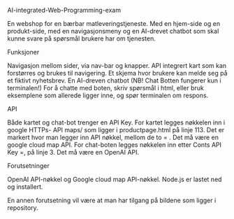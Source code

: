 AI-integrated-Web-Programming-exam


En webshop for en bærbar matleveringstjeneste. Med en hjem-side og en produkt-side, med en navigasjonsmeny og en AI-drevet chatbot som skal kunne svare på spørsmål brukere har om tjenesten. 


Funksjoner

Navigasjon mellom sider, via nav-bar og knapper.  API integrert kart som kan forstørres og brukes til navigering. Et skjema hvor brukere kan melde seg på et fiktivt nyhetsbrev. En AI-dreven chatbot (NB! Chat Botten fungerer kun i terminalen!)
For å chatte med boten, skriv spørsmål i html, eller bruk eksemplene som allerede ligger inne, og spør terminalen om respons. 


API

Både kartet og chat-bot trenger en API Key. 
For kartet legges nøkkelen inn i google HTTPs- API maps/ som ligger i productpage.html på linje 113. Det er markert hvor man legger inn API nøkkel, mellom de to = .  Det må være en google cloud map API. 
For chat-boten legges nøkkelen inn etter Conts API Key =, på linje 3. Det må være en OpenAI API.


Forutsetninger

OpenAI API-nøkkel og Google cloud map API-nøkkel. 
Node.js er lastet ned og installert.

En annen forutsetning vil være at man har tilgang på bildene som ligger i repository. 
